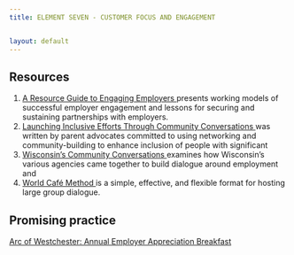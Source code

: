 ```yaml
---
title: ELEMENT SEVEN - CUSTOMER FOCUS AND ENGAGEMENT 


layout: default
---
```


<h2>Resources</h2>

<ol>
<li><a href="https://www.jff.org/resources/employer-engagement-toolkit-placement-partners/">A Resource Guide to Engaging Employers </a>presents working models of successful employer engagement and lessons for securing and sustaining partnerships with employers.</li>
<li><a href="https://www2.waisman.wisc.edu/cedd/pdfs/products/community/LaunchingInclusiveEfforts.pdf">Launching Inclusive Efforts Through Community Conversations </a>was written by parent advocates committed to using networking and community-building to enhance inclusion of people with significant</li>
<li><a href="http://www.thinkwork.org/sites/thinkwork.org/files/files/ICI%20-%20Wisconsin%E2%80%99s%20Community%20Conversations_%20Building%20a%20Youth%20Employment%20Coalition%20Through%20Structured%20Opportunities%20to%20Communicate.pdf">Wisconsin&rsquo;s Community Conversations </a>examines how Wisconsin&rsquo;s various agencies came together to build dialogue around employment and</li>
<li><a href="http://www.theworldcafe.com/key-concepts-resources/world-cafe-method/">World Caf&eacute; Method </a>is a simple, effective, and flexible format for hosting large group dialogue.</li>
</ol>
<h2>Promising practice</h2>
<p><a href="https://www.thinkwork.org/arc-westchester-annual-employer-appreciation-breakfast">Arc of Westchester: Annual Employer Appreciation Breakfast</a></p>


